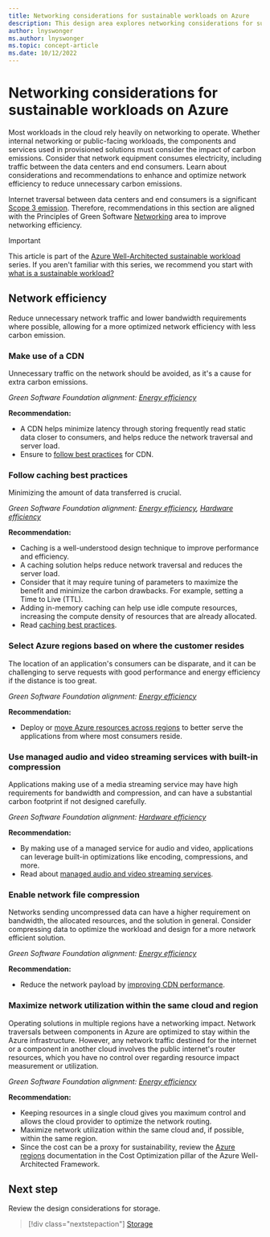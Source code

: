 ```yaml
---
title: Networking considerations for sustainable workloads on Azure
description: This design area explores networking considerations for sustainable workloads on Azure.
author: lnyswonger
ms.author: lnyswonger
ms.topic: concept-article
ms.date: 10/12/2022
---
```


# Networking considerations for sustainable workloads on Azure

Most workloads in the cloud rely heavily on networking to operate. Whether internal networking or public-facing workloads, the components and services used in provisioned solutions must consider the impact of carbon emissions. Consider that network equipment consumes electricity, including traffic between the data centers and end consumers. Learn about considerations and recommendations to enhance and optimize network efficiency to reduce unnecessary carbon emissions.

Internet traversal between data centers and end consumers is a significant [Scope 3 emission](sustainability-design-methodology.md#briefly-about-emission-scopes). Therefore, recommendations in this section are aligned with the Principles of Green Software [Networking](https://patterns.greensoftware.foundation/catalog/cloud/reduce-network-traversal-between-VMs) area to improve networking efficiency.

> [!IMPORTANT]
> This article is part of the [Azure Well-Architected sustainable workload](index.yml) series. If you aren't familiar with this series, we recommend you start with [what is a sustainable workload?](sustainability-get-started.md#what-is-a-sustainable-workload)

## Network efficiency

Reduce unnecessary network traffic and lower bandwidth requirements where possible, allowing for a more optimized network efficiency with less carbon emission.

### Make use of a CDN

Unnecessary traffic on the network should be avoided, as it's a cause for extra carbon emissions.

*Green Software Foundation alignment: [Energy efficiency](sustainability-design-principles.md#energy-efficiency)*

**Recommendation:**

- A CDN helps minimize latency through storing frequently read static data closer to consumers, and helps reduce the network traversal and server load.
- Ensure to [follow best practices](/azure/architecture/best-practices/cdn) for CDN.

### Follow caching best practices

Minimizing the amount of data transferred is crucial.

*Green Software Foundation alignment: [Energy efficiency](sustainability-design-principles.md#energy-efficiency), [Hardware efficiency](sustainability-design-principles.md#hardware-efficiency)*

**Recommendation:**

- Caching is a well-understood design technique to improve performance and efficiency.
- A caching solution helps reduce network traversal and reduces the server load.
- Consider that it may require tuning of parameters to maximize the benefit and minimize the carbon drawbacks. For example, setting a Time to Live (TTL).
- Adding in-memory caching can help use idle compute resources, increasing the compute density of resources that are already allocated.
- Read [caching best practices](/azure/architecture/best-practices/caching).

### Select Azure regions based on where the customer resides

The location of an application's consumers can be disparate, and it can be challenging to serve requests with good performance and energy efficiency if the distance is too great.

*Green Software Foundation alignment: [Energy efficiency](sustainability-design-principles.md#energy-efficiency)*

**Recommendation:**

- Deploy or [move Azure resources across regions](/azure/architecture/solution-ideas/articles/move-azure-resources-across-regions) to better serve the applications from where most consumers reside.

### Use managed audio and video streaming services with built-in compression

Applications making use of a media streaming service may have high requirements for bandwidth and compression, and can have a substantial carbon footprint if not designed carefully.

*Green Software Foundation alignment: [Hardware efficiency](sustainability-design-principles.md#hardware-efficiency)*

**Recommendation:**

- By making use of a managed service for audio and video, applications can leverage built-in optimizations like encoding, compressions, and more.
- Read about [managed audio and video streaming services](/azure/media-services/latest/encode-concept).

### Enable network file compression

Networks sending uncompressed data can have a higher requirement on bandwidth, the allocated resources, and the solution in general. Consider compressing data to optimize the workload and design for a more network efficient solution.

*Green Software Foundation alignment: [Energy efficiency](sustainability-design-principles.md#energy-efficiency)*

**Recommendation:**

- Reduce the network payload by [improving CDN performance](/azure/cdn/cdn-improve-performance).

### Maximize network utilization within the same cloud and region

Operating solutions in multiple regions have a networking impact. Network traversals between components in Azure are optimized to stay within the Azure infrastructure. However, any network traffic destined for the internet or a component in another cloud involves the public internet's router resources, which you have no control over regarding resource impact measurement or utilization.

*Green Software Foundation alignment: [Energy efficiency](sustainability-design-principles.md#energy-efficiency)*

**Recommendation:**

- Keeping resources in a single cloud gives you maximum control and allows the cloud provider to optimize the network routing.
- Maximize network utilization within the same cloud and, if possible, within the same region.
- Since the cost can be a proxy for sustainability, review the [Azure regions](../cost-optimization/cost-model.md) documentation in the Cost Optimization pillar of the Azure Well-Architected Framework.

## Next step

Review the design considerations for storage.

> [!div class="nextstepaction"]
> [Storage](sustainability-storage.md)
